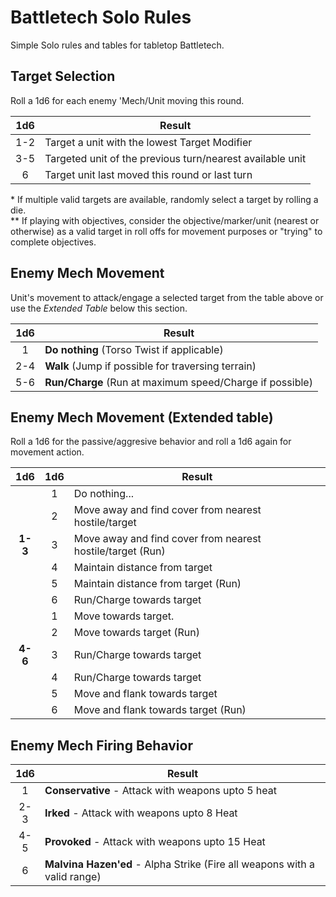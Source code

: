 # Battletech Solo Rules
Simple Solo rules and tables for tabletop Battletech.

## Target Selection
Roll a 1d6 for each enemy 'Mech/Unit moving this round.

1d6 | Result
:-: | ------ 
1-2 | Target a unit with the lowest Target Modifier
3-5 | Targeted unit of the previous turn/nearest available unit
6 | Target unit last moved this round or last turn

\* If multiple valid targets are available, randomly select a target by rolling a die.  
\** If playing with objectives, consider the objective/marker/unit (nearest or otherwise) as a valid target in roll offs for movement purposes or "trying" to complete objectives.

## Enemy Mech Movement

Unit's movement to attack/engage a selected target from the table above or use 
the *Extended Table* below this section.

1d6 | Result
:-: | ------
1 | **Do nothing** (Torso Twist if applicable)
2-4 | **Walk** (Jump if possible for traversing terrain)
5-6 | **Run/Charge** (Run at maximum speed/Charge if possible)


## Enemy Mech Movement (Extended table)

Roll a 1d6 for the passive/aggresive behavior and roll a 1d6 again for movement action.

1d6| 1d6 | Result
:-:| :-: | ------
&nbsp; | 1 | Do nothing...
&nbsp; | 2 | Move away and find cover from nearest hostile/target
**1-3** | 3 | Move away and find cover from nearest hostile/target (Run)
&nbsp; | 4 | Maintain distance from target
&nbsp; | 5 | Maintain distance from target (Run)
&nbsp; | 6 | Run/Charge towards target 
&nbsp; | 1 | Move towards target.
&nbsp; | 2 | Move towards target (Run)
**4-6** | 3 | Run/Charge towards target
&nbsp; | 4 | Run/Charge towards target
&nbsp; | 5 | Move and flank towards target
&nbsp; | 6 | Move and flank towards target (Run)


## Enemy Mech Firing Behavior

1d6 | Result
:-: | ------
1 | **Conservative** - Attack with weapons upto 5 heat
2-3 | **Irked** - Attack with weapons upto 8 Heat
4-5 | **Provoked** - Attack with weapons upto 15 Heat
6 | **Malvina Hazen'ed** - Alpha Strike (Fire all weapons with a valid range)
  
<br><br>
